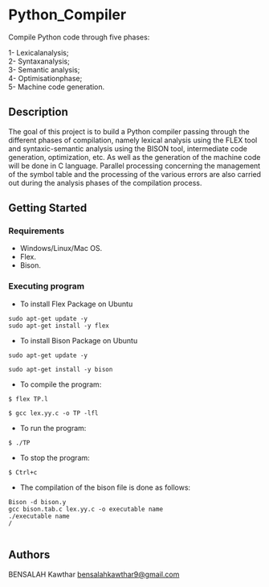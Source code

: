 # Python_Compiler

Compile Python code through five phases:

 1- Lexicalanalysis;  
 2- Syntaxanalysis;  
 3- Semantic analysis;  
 4- Optimisationphase;  
 5- Machine code generation.


## Description

The goal of this project is to build a Python compiler passing through the different phases
of compilation, namely lexical analysis using the FLEX tool and syntaxic-semantic analysis
using the BISON tool, intermediate code generation, optimization, etc.
As well as the generation of the machine code will be done in C language.
Parallel processing concerning the management of the symbol table and the
processing of the various errors are also carried out during the analysis phases of the
compilation process.


## Getting Started

### Requirements

* Windows/Linux/Mac OS.
* Flex.
* Bison.

### Executing program

* To install Flex Package on Ubuntu   
```
sudo apt-get update -y    
sudo apt-get install -y flex  
```

* To install Bison Package on Ubuntu   

```
sudo apt-get update -y  

sudo apt-get install -y bison  
```

* To compile the program:   
```
$ flex TP.l  

$ gcc lex.yy.c -o TP -lfl  
```
                  
* To run the program:  
```
$ ./TP 
```
 
* To stop the program: 
```
$ Ctrl+c 
```
 
* The compilation of the bison file is done as follows:   
```
Bison -d bison.y  
gcc bison.tab.c lex.yy.c -o executable name   
./executable name  
/  
 
```

## Authors

BENSALAH Kawthar 
bensalahkawthar9@gmail.com

